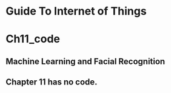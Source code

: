 
# Guide To Internet of Things
# Ch11_code
## Machine Learning and Facial Recognition

## Chapter 11 has no code.
